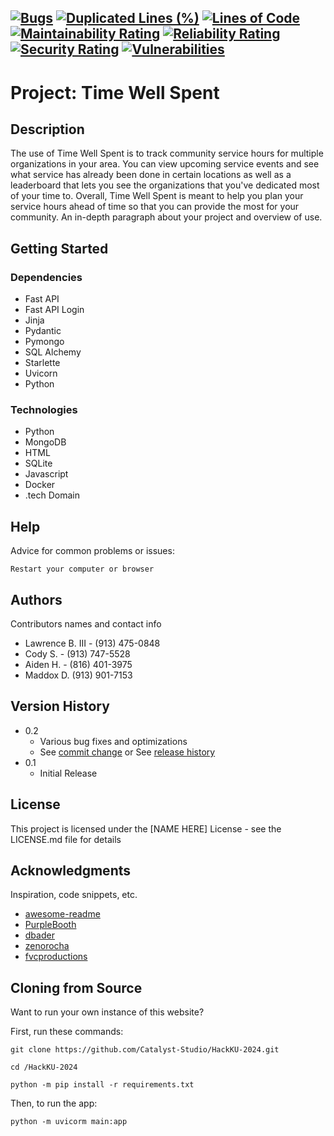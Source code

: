 [![Bugs](https://codereview.catalyst-studios.cc/api/project_badges/measure?project=Catalyst-Studio_HackKU-2024_AY7bA9D3LriLGdlK6uBx&metric=bugs&token=sqb_d74d202d7f66d0f169cd20148035ee1d48692e0b)](https://codereview.catalyst-studios.cc/dashboard?id=Catalyst-Studio_HackKU-2024_AY7bA9D3LriLGdlK6uBx) [![Duplicated Lines (%)](https://codereview.catalyst-studios.cc/api/project_badges/measure?project=Catalyst-Studio_HackKU-2024_AY7bA9D3LriLGdlK6uBx&metric=duplicated_lines_density&token=sqb_d74d202d7f66d0f169cd20148035ee1d48692e0b)](https://codereview.catalyst-studios.cc/dashboard?id=Catalyst-Studio_HackKU-2024_AY7bA9D3LriLGdlK6uBx) [![Lines of Code](https://codereview.catalyst-studios.cc/api/project_badges/measure?project=Catalyst-Studio_HackKU-2024_AY7bA9D3LriLGdlK6uBx&metric=ncloc&token=sqb_d74d202d7f66d0f169cd20148035ee1d48692e0b)](https://codereview.catalyst-studios.cc/dashboard?id=Catalyst-Studio_HackKU-2024_AY7bA9D3LriLGdlK6uBx) [![Maintainability Rating](https://codereview.catalyst-studios.cc/api/project_badges/measure?project=Catalyst-Studio_HackKU-2024_AY7bA9D3LriLGdlK6uBx&metric=sqale_rating&token=sqb_d74d202d7f66d0f169cd20148035ee1d48692e0b)](https://codereview.catalyst-studios.cc/dashboard?id=Catalyst-Studio_HackKU-2024_AY7bA9D3LriLGdlK6uBx) [![Reliability Rating](https://codereview.catalyst-studios.cc/api/project_badges/measure?project=Catalyst-Studio_HackKU-2024_AY7bA9D3LriLGdlK6uBx&metric=reliability_rating&token=sqb_d74d202d7f66d0f169cd20148035ee1d48692e0b)](https://codereview.catalyst-studios.cc/dashboard?id=Catalyst-Studio_HackKU-2024_AY7bA9D3LriLGdlK6uBx) [![Security Rating](https://codereview.catalyst-studios.cc/api/project_badges/measure?project=Catalyst-Studio_HackKU-2024_AY7bA9D3LriLGdlK6uBx&metric=security_rating&token=sqb_d74d202d7f66d0f169cd20148035ee1d48692e0b)](https://codereview.catalyst-studios.cc/dashboard?id=Catalyst-Studio_HackKU-2024_AY7bA9D3LriLGdlK6uBx) [![Vulnerabilities](https://codereview.catalyst-studios.cc/api/project_badges/measure?project=Catalyst-Studio_HackKU-2024_AY7bA9D3LriLGdlK6uBx&metric=vulnerabilities&token=sqb_d74d202d7f66d0f169cd20148035ee1d48692e0b)](https://codereview.catalyst-studios.cc/dashboard?id=Catalyst-Studio_HackKU-2024_AY7bA9D3LriLGdlK6uBx)
---
#   Project: Time Well Spent

## Description
The use of Time Well Spent is to track community service hours for multiple organizations in your area. You can 
view upcoming service events and see what service has already been done in certain locations as well as a leaderboard 
that lets you see the organizations that you've dedicated most of your time to. Overall, Time Well Spent is meant to 
help you plan your service hours ahead of time so that you can provide the most for your community.
An in-depth paragraph about your project and overview of use.

## Getting Started

### Dependencies

* Fast API
* Fast API Login
* Jinja
* Pydantic
* Pymongo
* SQL Alchemy
* Starlette
* Uvicorn
* Python

### Technologies
* Python
* MongoDB
* HTML
* SQLite
* Javascript
* Docker
* .tech Domain

## Help

Advice for common problems or issues:
```
Restart your computer or browser
```

## Authors

Contributors names and contact info

* Lawrence B. III - (913) 475-0848
* Cody S. - (913) 747-5528
* Aiden H. - (816) 401-3975
* Maddox D. (913) 901-7153

## Version History

* 0.2
    * Various bug fixes and optimizations
    * See [commit change]() or See [release history]()
* 0.1
    * Initial Release

## License

This project is licensed under the [NAME HERE] License - see the LICENSE.md file for details

## Acknowledgments

Inspiration, code snippets, etc.
* [awesome-readme](https://github.com/matiassingers/awesome-readme)
* [PurpleBooth](https://gist.github.com/PurpleBooth/109311bb0361f32d87a2)
* [dbader](https://github.com/dbader/readme-template)
* [zenorocha](https://gist.github.com/zenorocha/4526327)
* [fvcproductions](https://gist.github.com/fvcproductions/1bfc2d4aecb01a834b46)

## Cloning from Source

Want to run your own instance of this website?

First, run these commands:

```git clone https://github.com/Catalyst-Studio/HackKU-2024.git```

```cd /HackKU-2024```

```python -m pip install -r requirements.txt```

Then, to run the app:

```python -m uvicorm main:app```
